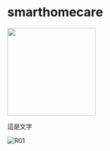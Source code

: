 # smarthomecare

[<img src="https://i.imgur.com/I58bWLd.png" width="200">](https://play.google.com/store/apps/details?id=com.czerny.smarthomecare)


這是文字

![R01](https://user-images.githubusercontent.com/77201717/123233798-f3b54880-d50c-11eb-9b58-b8b7531b962b.png)



